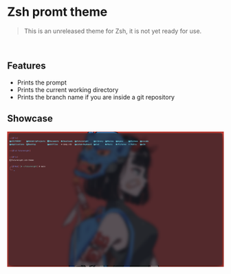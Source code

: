 # Zsh promt theme

> This is an unreleased theme for Zsh, it is not yet ready for use.
<br />

## Features 
- Prints the prompt
- Prints the current working directory
- Prints the branch name if you are inside a git repository


## Showcase

![image](./zshtheme.png)